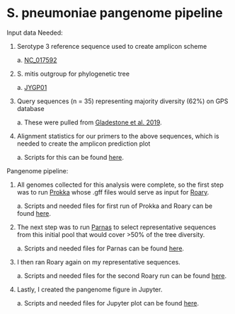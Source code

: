 # S. pneumoniae pangenome pipeline

Input data Needed:
1. Serotype 3 reference sequence used to create amplicon scheme
   
   a. [NC_017592](https://www.ncbi.nlm.nih.gov/nuccore/NC_017592.1) 
2. S. mitis outgroup for phylogenetic tree
   
   a. [JYGP01](https://www.ncbi.nlm.nih.gov/nuccore/NZ_JYGP00000000.1)
3. Query sequences (n = 35) representing majority diversity (62%) on GPS database
   
   a. These were pulled from [Gladestone et al. 2019](https://www.thelancet.com/article/S2352-3964(19)30259-2/fulltext#%20).
4. Alignment statistics for our primers to the above sequences, which is needed to create the amplicon prediction plot

   a. Scripts for this can be found [here](https://github.com/fgonzalez3/PGCOE_BacSeq/tree/main/Fig2A/Snakemake_Workflows/Alignment_Stats). 


Pangenome pipeline:
1. All genomes collected for this analysis were complete, so the first step was to run [Prokka](https://github.com/tseemann/prokka) whose .gff files would serve as input for [Roary](https://github.com/sanger-pathogens/Roary).
   
    a. Scripts and needed files for first run of Prokka and Roary can be found [here](https://github.com/fgonzalez3/PGCOE_BacSeq/tree/main/Fig2A/Snakemake_Workflows/Prokka_Roary). 

2. The next step was to run [Parnas](https://github.com/flu-crew/parnas) to select representative sequences from this initial pool that would cover >50% of the tree diversity.

    a. Scripts and needed files for Parnas can be found [here](https://github.com/fgonzalez3/PGCOE_BacSeq/tree/main/Fig2A/Snakemake_Workflows/Parnas).

3. I then ran Roary again on my representative sequences.

    a. Scripts and needed files for the second Roary run can be found [here](https://github.com/fgonzalez3/PGCOE_BacSeq/tree/main/Fig2A/Snakemake_Workflows/Roary_Reps).

4. Lastly, I created the pangenome figure in Jupyter.

    a. Scripts and needed files for Jupyter plot can be found [here](). 
